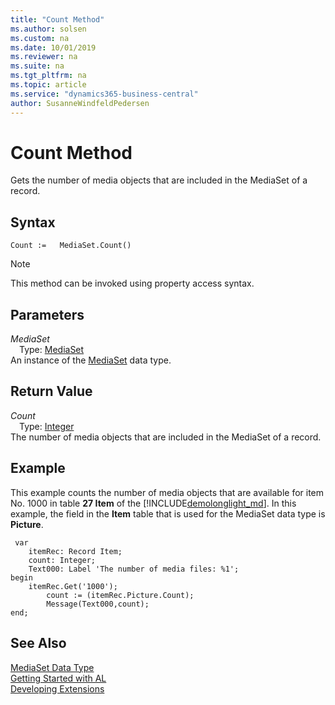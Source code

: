 ```yaml
---
title: "Count Method"
ms.author: solsen
ms.custom: na
ms.date: 10/01/2019
ms.reviewer: na
ms.suite: na
ms.tgt_pltfrm: na
ms.topic: article
ms.service: "dynamics365-business-central"
author: SusanneWindfeldPedersen
---
```

[//]: # (START>DO_NOT_EDIT)
[//]: # (IMPORTANT:Do not edit any of the content between here and the END>DO_NOT_EDIT.)
[//]: # (Any modifications should be made in the .xml files in the ModernDev repo.)
# Count Method
Gets the number of media objects that are included in the MediaSet of a record.


## Syntax
```
Count :=   MediaSet.Count()
```
> [!NOTE]  
> This method can be invoked using property access syntax.  

## Parameters
*MediaSet*  
&emsp;Type: [MediaSet](mediaset-data-type.md)  
An instance of the [MediaSet](mediaset-data-type.md) data type.  

## Return Value
*Count*  
&emsp;Type: [Integer](../integer/integer-data-type.md)  
The number of media objects that are included in the MediaSet of a record.  


[//]: # (IMPORTANT: END>DO_NOT_EDIT)

## Example  
 This example counts the number of media objects that are available for item No. 1000 in table **27 Item** of the [!INCLUDE[demolonglight_md](../../includes/demolonglight_md.md)]. In this example, the field in the **Item** table that is used for the MediaSet data type is **Picture**.  

```
 var
    itemRec: Record Item;
    count: Integer;
    Text000: Label 'The number of media files: %1';
begin
    itemRec.Get('1000');  
        count := (itemRec.Picture.Count);  
        Message(Text000,count);  
end;
```  

## See Also
[MediaSet Data Type](mediaset-data-type.md)  
[Getting Started with AL](../../devenv-get-started.md)  
[Developing Extensions](../../devenv-dev-overview.md)